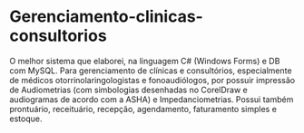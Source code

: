 # Gerenciamento-clinicas-consultorios
O melhor sistema que elaborei, na linguagem C# (Windows Forms) e DB com MySQL. 
Para gerenciamento de clínicas e consultórios, especialmente de médicos otorrinolaringologistas e fonoaudiólogos, por possuir impressão de Audiometrias (com simbologias desenhadas no CorelDraw e audiogramas de acordo com a ASHA) e Impedanciometrias. 
Possui também prontuário, receituário, recepção, agendamento, faturamento simples e estoque.
